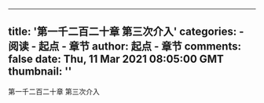 
---
title: '第一千二百二十章 第三次介入'
categories: 
    - 阅读
    - 起点 - 章节
author: 起点 - 章节
comments: false
date: Thu, 11 Mar 2021 08:05:00 GMT
thumbnail: ''
---

<div>   
第一千二百二十章 第三次介入  
</div>
            